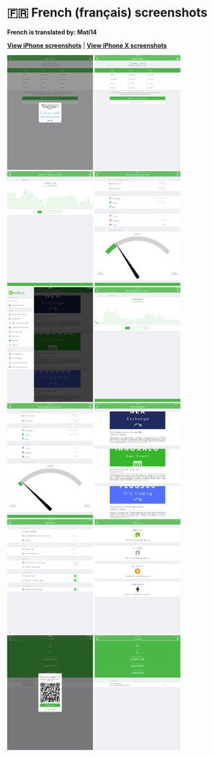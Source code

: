 # 🇫🇷 French (français) screenshots

**French is translated by: Mati14**

[**View iPhone screenshots**](../iPhone/french-screenshots.md) | [**View iPhone X screenshots**](../iPhone%20X/french-screenshots.md)

<img src="screen-gas-calculation-options.png" width="200" alt="Calcul du GAS - Choisissez une méthode"> <img src="screen-gas-calculation.png" width="200" alt="Calcul du GAS"> <img src="screen-gas-market-chart.png" width="200" alt="GAS informations du marché - Poloniex chart"> <img src="screen-gas-market-info.png" width="200" alt="GAS informations du marché"> <img src="screen-menu.png" width="200" alt="Nodius"> <img src="screen-neo-market-chart.png" width="200" alt="NEO informations du marché - Bittrex chart"> <img src="screen-neo-market-info.png" width="200" alt="NEO informations du marché"> <img src="screen-neo-news-today.png" width="200" alt="NEO News Today"> <img src="screen-settings.png" width="200" alt="Préférences"> <img src="screen-tip-jar.png" width="200" alt="Pourboire"> <img src="screen-wallet-qr-code.png" width="200" alt="Portefeuille actuel - Partager l'adresse"> <img src="screen-wallet.png" width="200" alt="Portefeuille actuel">